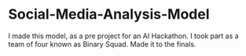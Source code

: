 # Social-Media-Analysis-Model
I made this model, as a pre project for an AI Hackathon. I took part as a team of four known as Binary Squad. Made it to the finals.
